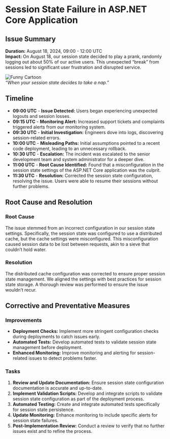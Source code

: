 # Session State Failure in ASP.NET Core Application

## Issue Summary

**Duration:** August 18, 2024, 09:00 - 12:00 UTC  
**Impact:** On August 18, our session state decided to play a prank, randomly logging out about 50% of our active users. This unexpected “break” from sessions led to significant user frustration and disrupted service.

![Funny Cartoon](https://configcat.com/blog/assets/test-production/2-stand-back.jpg)  
*“When your session state decides to take a nap.”*

## Timeline

- **09:00 UTC** - **Issue Detected:** Users began experiencing unexpected logouts and session losses.
- **09:15 UTC** - **Monitoring Alert:** Increased support tickets and complaints triggered alerts from our monitoring system.
- **09:30 UTC** - **Initial Investigation:** Engineers dove into logs, discovering session-related errors.
- **10:00 UTC** - **Misleading Paths:** Initial assumptions pointed to a recent code deployment, leading to an unnecessary rollback.
- **10:30 UTC** - **Escalation:** The incident was escalated to the senior development team and system administrator for a deeper dive.
- **11:00 UTC** - **Root Cause Identified:** Found that a misconfiguration in the session state settings of the ASP.NET Core application was the culprit.
- **11:30 UTC** - **Resolution:** Corrected the session state configuration, resolving the issue. Users were able to resume their sessions without further problems.


## Root Cause and Resolution

### Root Cause

The issue stemmed from an incorrect configuration in our session state settings. Specifically, the session state was configured to use a distributed cache, but the cache settings were misconfigured. This misconfiguration caused session data to be lost between requests, akin to a sieve that couldn’t hold water.

### Resolution

The distributed cache configuration was corrected to ensure proper session state management. We aligned the settings with best practices for session state storage. A thorough review was performed to ensure the issue wouldn’t recur.

## Corrective and Preventative Measures

### Improvements

- **Deployment Checks:** Implement more stringent configuration checks during deployments to catch issues early.
- **Automated Tests:** Develop automated tests to validate session state management before deployment.
- **Enhanced Monitoring:** Improve monitoring and alerting for session-related issues to detect problems faster.

### Tasks

1. **Review and Update Documentation:** Ensure session state configuration documentation is accurate and up-to-date.
2. **Implement Validation Scripts:** Develop and integrate scripts to validate session state configuration as part of the deployment process.
3. **Automated Testing:** Create and integrate automated tests specifically for session state persistence.
4. **Update Monitoring:** Enhance monitoring to include specific alerts for session state failures.
5. **Post-Implementation Review:** Conduct a review to verify that no further issues exist and to refine the process.

